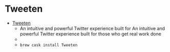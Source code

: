 # Tweeten
- [Tweeten](https://tweetenapp.com/)
  -  An intuitive and powerful Twitter experience built for  An intuitive and powerful Twitter experience built for those who get real work done
  - 
  - `brew cask install Tweeten`
